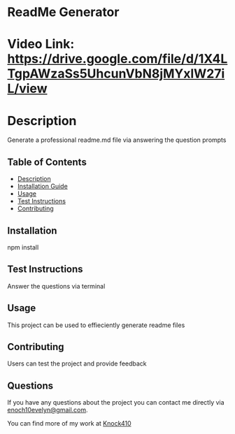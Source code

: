 # ReadMe Generator

# Video Link: https://drive.google.com/file/d/1X4LTgpAWzaSs5UhcunVbN8jMYxlW27iL/view
    
# Description

Generate a professional readme.md file via answering the question prompts 

## Table of Contents

* [Description](#description)
* [Installation Guide](#installation)
* [Usage](#usage)
* [Test Instructions](#test)
* [Contributing](#contributing)


## Installation

npm install

## Test Instructions

Answer the questions via terminal 

## Usage

This project can be used to effieciently generate readme files 

## Contributing

Users can test the project and provide feedback 

## Questions
    
If you have any questions about the project you can contact me directly via enoch10evelyn@gmail.com. 

You can find more of my work at [Knock410](#https://github.com/Knock410)   
    
